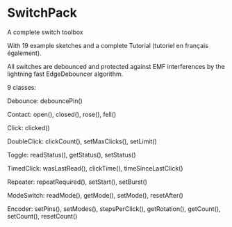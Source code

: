 # SwitchPack
A complete switch toolbox

With 19 example sketches and a complete Tutorial (tutoriel en français également).

All switches are debounced and protected against EMF interferences by the lightning fast EdgeDebouncer algorithm.

9 classes:

Debounce: debouncePin()

Contact: open(), closed(), rose(), fell()

Click: clicked()

DoubleClick: clickCount(), setMaxClicks(), setLimit()

Toggle: readStatus(), getStatus(), setStatus()

TimedClick: wasLastRead(), clickTime(), timeSinceLastClick()

Repeater: repeatRequired(), setStart(), setBurst()

ModeSwitch: readMode(), getMode(), setMode(), resetAfter()

Encoder: setPins(), setModes(), stepsPerClick(), getRotation(), getCount(), setCount(), resetCount()

